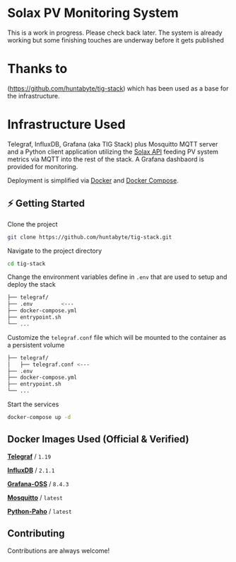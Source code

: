 # Solax PV Monitoring System

This is a work in progress. Please check back later. The system is already working but some finishing touches are underway before it gets published

# Thanks to

(https://github.com/huntabyte/tig-stack) which has been used as a base for the infrastructure.

# Infrastructure Used

Telegraf, InfluxDB, Grafana (aka TIG Stack) plus Mosquitto MQTT server and a Python client application utilizing the [Solax API](https://www.solaxcloud.com/green/user_api/SolaxCloud_User_Monitoring_API_V6.1.pdf) feeding PV system metrics via MQTT into the rest of the stack. A Grafana dashbaord is provided for monitoring.

Deployment is simplified via [Docker](https://docs.docker.com/engine/install/) and [Docker Compose](https://docs.docker.com/compose/install/).


## ⚡️ Getting Started

Clone the project

```bash
git clone https://github.com/huntabyte/tig-stack.git
```

Navigate to the project directory

```bash
cd tig-stack
```

Change the environment variables define in `.env` that are used to setup and deploy the stack
```bash
├── telegraf/
├── .env         <---
├── docker-compose.yml
├── entrypoint.sh
└── ...
```

Customize the `telegraf.conf` file which will be mounted to the container as a persistent volume

```bash
├── telegraf/
│   ├── telegraf.conf <---
├── .env
├── docker-compose.yml
├── entrypoint.sh
└── ...
```

Start the services
```bash
docker-compose up -d
```
## Docker Images Used (Official & Verified)

[**Telegraf**](https://hub.docker.com/_/telegraf) / `1.19`

[**InfluxDB**](https://hub.docker.com/_/influxdb) / `2.1.1`

[**Grafana-OSS**](https://hub.docker.com/r/grafana/grafana-oss) / `8.4.3`

[**Mosquitto**](https://hub.docker.com/_/eclipse-mosquitto) / `latest`

[**Python-Paho**](https://hub.docker.com/r/ff114084/python-paho) / `latest`



## Contributing

Contributions are always welcome!


